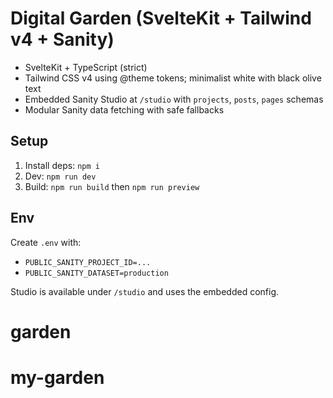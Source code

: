 # Digital Garden (SvelteKit + Tailwind v4 + Sanity)

- SvelteKit + TypeScript (strict)
- Tailwind CSS v4 using @theme tokens; minimalist white with black olive text
- Embedded Sanity Studio at `/studio` with `projects`, `posts`, `pages` schemas
- Modular Sanity data fetching with safe fallbacks

## Setup

1. Install deps: `npm i`
2. Dev: `npm run dev`
3. Build: `npm run build` then `npm run preview`

## Env

Create `.env` with:

- `PUBLIC_SANITY_PROJECT_ID=...`
- `PUBLIC_SANITY_DATASET=production`

Studio is available under `/studio` and uses the embedded config.

# garden

# my-garden
